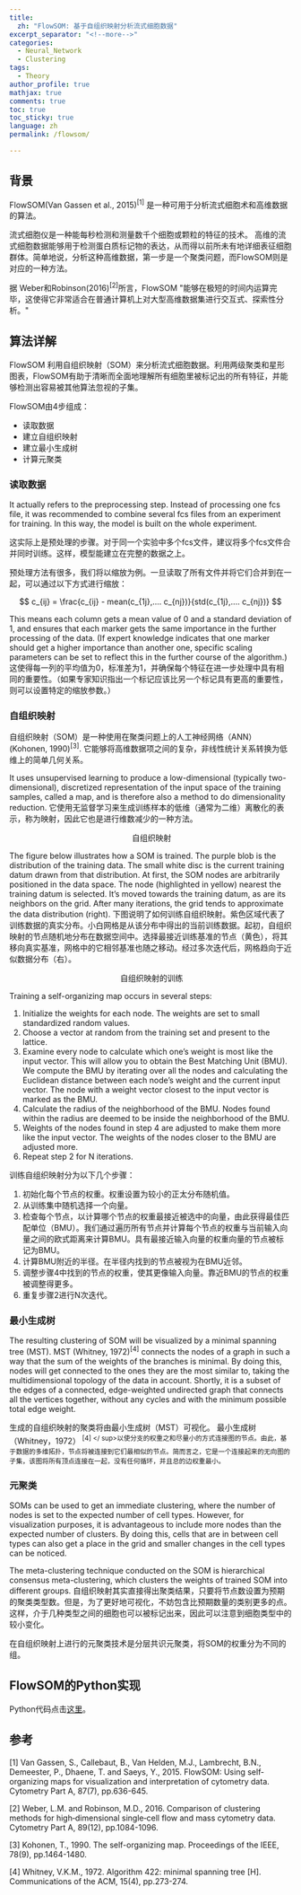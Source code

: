 ```yaml
---
title: 
  zh: "FlowSOM: 基于自组织映射分析流式细胞数据"
excerpt_separator: "<!--more-->"
categories:
  - Neural_Network
  - Clustering
tags:
  - Theory
author_profile: true
mathjax: true
comments: true
toc: true
toc_sticky: true
language: zh
permalink: /flowsom/

---
```



背景
----------------------

FlowSOM(Van Gassen et al., 2015)<sup>[1]</sup> 是一种可用于分析流式细胞术和高维数据的算法。 

流式细胞仪是一种能每秒检测和测量数千个细胞或颗粒的特征的技术。 高维的流式细胞数据能够用于检测蛋白质标记物的表达，从而得以前所未有地详细表征细胞群体。简单地说，分析这种高维数据，第一步是一个聚类问题，而FlowSOM则是对应的一种方法。

据 Weber和Robinson(2016)<sup>[2]</sup>所言，FlowSOM "能够在极短的时间内运算完毕，这使得它非常适合在普通计算机上对大型高维数据集进行交互式、探索性分析。"


算法详解
---------------------------
FlowSOM 利用自组织映射（SOM）来分析流式细胞数据。利用两级聚类和星形图表，FlowSOM有助于清晰而全面地理解所有细胞里被标记出的所有特征，并能够检测出容易被其他算法忽视的子集。

FlowSOM由4步组成：

- 读取数据
- 建立自组织映射
- 建立最小生成树
- 计算元聚类


### 读取数据

It actually refers to the preprocessing step. Instead of processing one fcs file, it was recommended to combine several fcs files from an experiment for training. In this way, the model is built on the whole experiment. 

这实际上是预处理的步骤。对于同一个实验中多个fcs文件，建议将多个fcs文件合并同时训练。这样，模型能建立在完整的数据之上。

预处理方法有很多，我们将以缩放为例。一旦读取了所有文件并将它们合并到在一起，可以通过以下方式进行缩放：

$$ c_{ij} =  \frac{c_{ij} - mean(c_{1j},.... c_{nj})}{std(c_{1j},.... c_{nj})} $$

This means each column gets a mean value of 0 and a standard deviation of 1, and ensures that each marker gets the same importance in the further processing of the data. (If expert knowledge indicates that one marker should get a higher importance than another one, specific scaling parameters can be set to reflect this in the further course of the algorithm.)
这使得每一列的平均值为0，标准差为1，并确保每个特征在进一步处理中具有相同的重要性。（如果专家知识指出一个标记应该比另一个标记具有更高的重要性，则可以设置特定的缩放参数。）

### 自组织映射

自组织映射（SOM）是一种使用在聚类问题上的人工神经网络（ANN）(Kohonen, 1990)<sup>[3]</sup>.
它能够将高维数据项之间的复杂，非线性统计关系转换为低维上的简单几何关系。

It uses unsupervised learning to produce a low-dimensional (typically two-dimensional), discretized representation of the input space of the training samples, called a map, and is therefore also a method to do dimensionality reduction.
它使用无监督学习来生成训练样本的低维（通常为二维）离散化的表示，称为映射，因此它也是进行维数减少的一种方法。

<p align="center">
  <img src="https://miro.medium.com/max/387/0*HV0Qm0sHs_ogxL12" alt=""> 自组织映射 
</p>


The figure below illustrates how  a SOM is trained. The purple blob is the distribution of the training data. The small white disc is the current training datum drawn from that distribution. At first, the SOM nodes are arbitrarily positioned in the data space. The node (highlighted in yellow) nearest the training datum is selected. It’s moved towards the training datum, as are its neighbors on the grid. After many iterations, the grid tends to approximate the data distribution (right).
下图说明了如何训练自组织映射。紫色区域代表了训练数据的真实分布。小白网格是从该分布中得出的当前训练数据。起初，自组织映射的节点随机地分布在数据空间中。选择最接近训练基准的节点（黄色），将其移向真实基准，网格中的它相邻基准也随之移动。经过多次迭代后，网格趋向于近似数据分布（右）。
<p align="center">
  <img src="https://upload.wikimedia.org/wikipedia/commons/thumb/9/91/Somtraining.svg/800px-Somtraining.svg.png" alt="">  自组织映射的训练
</p>

Training a self-organizing map occurs in several steps:
1. Initialize the weights for each node. The weights are set to small standardized random values.
2. Choose a vector at random from the training set and present to the lattice.
3. Examine every node to calculate which one’s weight is most like the input vector. This will allow you to obtain the Best Matching Unit (BMU). We compute the BMU by iterating over all the nodes and calculating the Euclidean distance between each node’s weight and the current input vector. The node with a weight vector closest to the input vector is marked as the BMU.
4. Calculate the radius of the neighborhood of the BMU. Nodes found within the radius are deemed to be inside the neighborhood of the BMU.
5. Weights of the nodes found in step 4 are adjusted to make them more like the input vector. The weights of the nodes closer to the BMU are adjusted more.
6. Repeat step 2 for N iterations.

训练自组织映射分为以下几个步骤：
1. 初始化每个节点的权重。权重设置为较小的正太分布随机值。
2. 从训练集中随机选择一个向量。
3. 检查每个节点，以计算哪个节点的权重最接近被选中的向量，由此获得最佳匹配单位（BMU）。我们通过遍历所有节点并计算每个节点的权重与当前输入向量之间的欧式距离来计算BMU。具有最接近输入向量的权重向量的节点被标记为BMU。
4. 计算BMU附近的半径。在半径内找到的节点被视为在BMU近邻。
5. 调整步骤4中找到的节点的权重，使其更像输入向量。靠近BMU的节点的权重被调整得更多。
6. 重复步骤2进行N次迭代。

### 最小生成树

The resulting clustering of SOM will be visualized by a minimal spanning tree (MST). MST (Whitney, 1972)<sup>[4]</sup> connects the nodes of a graph in such a way that the sum of the weights of the branches is minimal. By doing this, nodes will get connected to the ones they are the most similar to, taking the multidimensional topology of the data in account. Shortly, it is a subset of the edges of a connected, edge-weighted undirected graph that connects all the vertices together, without any cycles and with the minimum possible total edge weight.

生成的自组织映射的聚类将由最小生成树（MST）可视化。 最小生成树（Whitney，1972）<sup> [4] </ sup>以使分支的权重之和尽量小的方式连接图的节点。由此，基于数据的多维拓扑，节点将被连接到它们最相似的节点。简而言之，它是一个连接起来的无向图的子集，该图将所有顶点连接在一起，没有任何循环，并且总的边权重最小。

### 元聚类

SOMs can be used to get an immediate clustering, where the number of nodes is set to the expected number of cell types. However, for visualization purposes, it is advantageous to include more nodes than the expected number of clusters. By doing this, cells that are in between cell types can also get a place in the grid and smaller changes in the cell types can be noticed.

The meta-clustering technique conducted on the SOM is hierarchical consensus meta-clustering, which clusters the weights of trained SOM into different groups.
自组织映射其实直接得出聚类结果，只要将节点数设置为预期的聚类类型数。但是，为了更好地可视化，不妨包含比预期数量的类别更多的点。这样，介于几种类型之间的细胞也可以被标记出来，因此可以注意到细胞类型中的较小变化。

在自组织映射上进行的元聚类技术是分层共识元聚类，将SOM的权重分为不同的组。

FlowSOM的Python实现
---------------------------------------------------
Python代码点击[这里](https://github.com/Hatchin/FlowSOM)。


参考
------------------
[1] Van Gassen, S., Callebaut, B., Van Helden, M.J., Lambrecht, B.N., Demeester, P., Dhaene, T. and Saeys, Y., 2015. FlowSOM: Using self‐organizing maps for visualization and interpretation of cytometry data. Cytometry Part A, 87(7), pp.636-645.

[2] Weber, L.M. and Robinson, M.D., 2016. Comparison of clustering methods for high‐dimensional single‐cell flow and mass cytometry data. Cytometry Part A, 89(12), pp.1084-1096.

[3] Kohonen, T., 1990. The self-organizing map. Proceedings of the IEEE, 78(9), pp.1464-1480.

[4] Whitney, V.K.M., 1972. Algorithm 422: minimal spanning tree [H]. Communications of the ACM, 15(4), pp.273-274.
